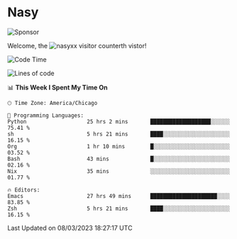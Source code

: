 # Nasy

<!--
<p align="center">
<img height="200" src="https://github-readme-stats.vercel.app/api?username=nasyxx&count_private=true&show_icons=true&theme=dracula&include_all_commits=true"/>
<img height="200" src="https://github-readme-stats.vercel.app/api/top-langs/?username=nasyxx&theme=dracula&hide=html,jupyter+notebook&count_private=true&show_icons=true"/>
</p>

  
----------------
-->

![Sponsor](https://img.shields.io/static/v1.svg?label=Sponsor&message=%E2%9D%A4&logo=GitHub&style=flat&color=pink)
 
Welcome, the ![nasyxx visitor counter](https://count.getloli.com/get/@nasyxx?theme=rule34)th vistor!
 
<!--START_SECTION:waka-->
![Code Time](http://img.shields.io/badge/Code%20Time-3%2C238%20hrs%2018%20mins-blue)

![Lines of code](https://img.shields.io/badge/From%20Hello%20World%20I%27ve%20Written-6.0%20million%20lines%20of%20code-blue)

📊 **This Week I Spent My Time On** 

```text
🕑︎ Time Zone: America/Chicago

💬 Programming Languages: 
Python                   25 hrs 2 mins       ███████████████████░░░░░░   75.41 % 
sh                       5 hrs 21 mins       ████░░░░░░░░░░░░░░░░░░░░░   16.15 % 
Org                      1 hr 10 mins        █░░░░░░░░░░░░░░░░░░░░░░░░   03.52 % 
Bash                     43 mins             █░░░░░░░░░░░░░░░░░░░░░░░░   02.16 % 
Nix                      35 mins             ░░░░░░░░░░░░░░░░░░░░░░░░░   01.77 % 

🔥 Editors: 
Emacs                    27 hrs 49 mins      █████████████████████░░░░   83.85 % 
Zsh                      5 hrs 21 mins       ████░░░░░░░░░░░░░░░░░░░░░   16.15 % 
```


 Last Updated on 08/03/2023 18:27:17 UTC
<!--END_SECTION:waka-->

<!-- ![visitors](https://visitor-badge.laobi.icu/badge?page_id=nasyxx.nasyxx) -->
